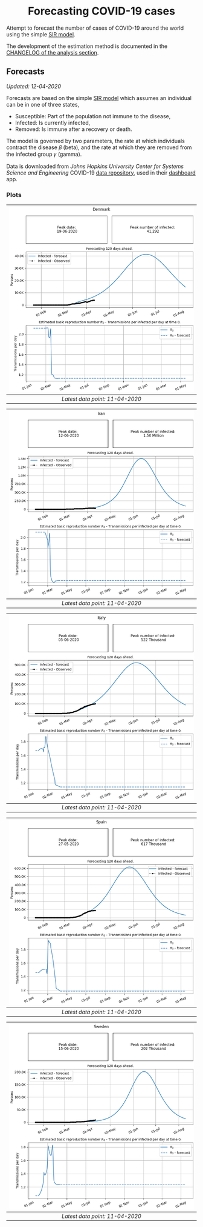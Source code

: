 
<h1 align="center">Forecasting COVID-19 cases</h1>

Attempt to forecast the number of cases of COVID-19 around the world using the simple [SIR model][sir_model_wiki].

The development of the estimation method is documented in the [CHANGELOG of the analysis section](analysis/CHANGELOG.md).

## Forecasts
*Updated: 12-04-2020*

Forecasts are based on the simple [SIR model][sir_model_wiki] which assumes
an individual can be in one of three states,

- Susceptible: Part of the population not immune to the disease, 
- Infected: Is currently infected,
- Removed: Is immune after a recovery or death.

The model is governed by two parameters, the rate at which individuals contract the disease 𝛽 (beta), and the rate at which they are removed from the infected group 𝛾 (gamma). 

Data is downloaded from *Johns Hopkins University Center for Systems Science and Engineering* COVID-19 [data repository][csse-data-repo], used in their 
[dashboard][john-hopkins-dashboard] app.

### Plots
|![Denmark](forecast_plots/denmark_SIRt.png)|
|:----------------------------------------:|
| *Latest data point: 11-04-2020*|

|![Iran](forecast_plots/iran_SIRt.png)|
|:----------------------------------------:|
| *Latest data point: 11-04-2020*|

|![Italy](forecast_plots/italy_SIRt.png)|
|:----------------------------------------:|
| *Latest data point: 11-04-2020*|

|![Spain](forecast_plots/spain_SIRt.png)|
|:----------------------------------------:|
| *Latest data point: 11-04-2020*|

|![Sweden](forecast_plots/sweden_SIRt.png)|
|:----------------------------------------:|
| *Latest data point: 11-04-2020*|

[sir_model_wiki]: https://en.wikipedia.org/wiki/Compartmental_models_in_epidemiology#The_SIR_model
[csse-data-repo]: https://github.com/CSSEGISandData/COVID-19
[john-hopkins-dashboard]: https://www.arcgis.com/apps/opsdashboard/index.html#/bda7594740fd40299423467b48e9ecf6
